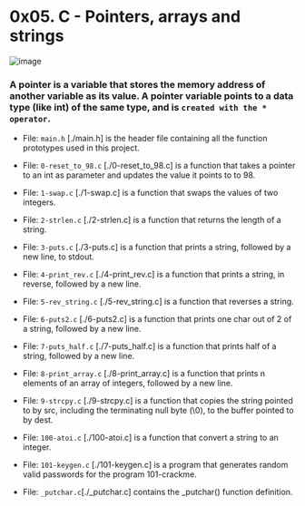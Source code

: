 # 0x05. C - Pointers, arrays and strings
![image](https://user-images.githubusercontent.com/105258746/190977571-d5135d31-02a5-4ff3-88de-d9062d6cfe13.png)

### A pointer is a variable that stores the memory address of another variable as its value. A pointer variable points to a data type (like int) of the same type, and is `created with the * operator`.

- File: `main.h` [./main.h] is the header file containing all the function prototypes used in this project.

- File: `0-reset_to_98.c` [./0-reset_to_98.c] is a function that takes a pointer to an int as parameter and updates the value it points to to 98.

- File: `1-swap.c` [./1-swap.c] is a function that swaps the values of two integers.

- File: `2-strlen.c` [./2-strlen.c] is a function that returns the length of a string.

- File: `3-puts.c` [./3-puts.c] is a function that prints a string, followed by a new line, to stdout.

- File: `4-print_rev.c` [./4-print_rev.c] is a function that prints a string, in reverse, followed by a new line.

- File: `5-rev_string.c` [./5-rev_string.c] is a function that reverses a string.

- File: `6-puts2.c` [./6-puts2.c] is a function that prints one char out of 2 of a string, followed by a new line.

- File: `7-puts_half.c` [./7-puts_half.c] is a function that prints half of a string, followed by a new line.

- File: `8-print_array.c` [./8-print_array.c] is a function that prints n elements of an array of integers, followed by a new line.

- File: `9-strcpy.c` [./9-strcpy.c] is a function that copies the string pointed to by src, including the terminating null byte (\0), to the buffer pointed to by dest.

- File: `100-atoi.c` [./100-atoi.c] is a function that convert a string to an integer.

- File: `101-keygen.c` [./101-keygen.c] is a program that generates random valid passwords for the program 101-crackme.

- File: `_putchar.c`[./_putchar.c] contains the _putchar() function definition.
